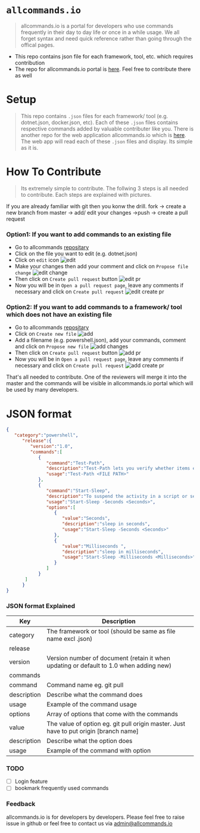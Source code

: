 # `allcommands.io`
> allcommands.io is a portal for developers who use commands frequently in their day to day life or once in a while usage. We all forget syntax and need quick reference rather than going through the offical pages.  

  - This repo contains json file for each framework, tool, etc. which requires contribution
  - The repo for allcommands.io portal is [here](https://github.com/shutron/AllCommands.Portal). Feel free to contribute there as well 

# Setup
> This repo contains `.json` files for each framework/ tool (e.g. dotnet.json, docker.json, etc). Each of these `.json` files contains respective commands added by valuable contributer like you. There is another repo for the web application allcommands.io which is [here](https://github.com/shutron/AllCommands.Portal). The web app will read each of these `.json` files and display. Its simple as it is.  

# How To Contribute
> Its extremely simple to contribute. The follwing 3 steps is all needed to contribute. Each steps are explained with pictures.

If you are already familiar with git then you konw the drill. 
fork -> create a new branch from master -> add/ edit your changes ->push -> create a pull request


### Option1: If you want to add commands to an existing file

+ Go to allcommands [repositary](https://github.com/shutron/AllCommands)
+ Click on the file you want to edit (e.g. dotnet.json)
+ Click on `edit` icon
![edit](readme-images/5.png)
+ Make your changes then add your comment and click on `Propose file change`
![edit change](readme-images/6.png)
+ Then click on `Create pull request` button
![edit pr](readme-images/7.png)
+ Now you will be in `Open a pull request page`, leave any comments if necessary and click on `Create pull request`
![edit create pr](readme-images/8.png)

### Option2: If you want to add commands to a framework/ tool which does not have an existing file 

+ Go to allcommands [repositary](https://github.com/shutron/AllCommands)
+ Click on `Create new file`
![add](readme-images/1.png)
+ Add a filename (e.g. powershell.json), add your commands, comment and click on `Propose new file`
![add changes](readme-images/2.png)
+ Then click on `Create pull request` button
![add pr](readme-images/3.png)
+ Now you will be in `Open a pull request page`, leave any comments if necessary and click on `Create pull request`
![add create pr](readme-images/4.png)

That's all needed to contribute. One of the reviewers will merge it into the master and the commands will be visible in allcommands.io portal which will be used by many developers.


# JSON format

```json
{
   "category":"powershell",
      "release":{
         "version":"1.0",
         "commands":[
            {
               "command":"Test-Path",
               "description":"Test-Path lets you verify whether items exist in a specified path",
               "usage":"Test-Path <FILE PATH>"
            },
            {
               "command":"Start-Sleep",
               "description":"To suspend the activity in a script or session",
               "usage":"Start-Sleep -Seconds <Seconds>",
               "options":[
                  {
                     "value":"Seconds",
                     "description":"sleep in seconds",
                     "usage":"Start-Sleep -Seconds <Seconds>"
                  },
                  {
                     "value":"Milliseconds ",
                     "description":"sleep in milliseconds",
                     "usage":"Start-Sleep -Milliseconds <Milliseconds>"
                  }
               ]
            }   
       ]
      }
}
```
### JSON format Explained

Key  | Description
------------- | -------------
category  | The framework or tool (should be same as file name excl .json) 
release  |  
version  | Version number of document (retain it when updating or default to 1.0 when adding new) 
commands  | 
command  | Command name eg. git pull
description  | Describe what the command does
usage  | Example of the command usage 
options  | Array of options that come with the commands 
value  | The value of option eg. git pull origin master. Just have to put origin [branch name] 
description | Describe what the option does
usage  | Example of the command with option 



### TODO
- [ ] Login feature
- [ ] bookmark frequently used commands

### Feedback
allcommands.io is for developers by developers. Please feel free to raise issue in github or feel free to contact us via admin@allcommands.io
